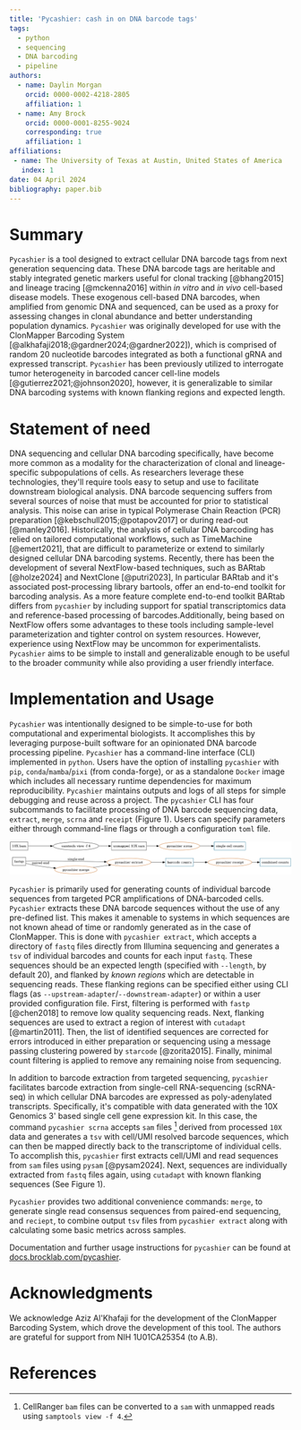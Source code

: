 ```yaml
---
title: 'Pycashier: cash in on DNA barcode tags'
tags:
  - python
  - sequencing
  - DNA barcoding
  - pipeline
authors:
  - name: Daylin Morgan
    orcid: 0000-0002-4218-2805
    affiliation: 1
  - name: Amy Brock
    orcid: 0000-0001-8255-9024
    corresponding: true
    affiliation: 1
affiliations:
 - name: The University of Texas at Austin, United States of America
   index: 1
date: 04 April 2024
bibliography: paper.bib
---
```


# Summary

`Pycashier` is a tool designed to extract cellular DNA barcode tags from next generation sequencing data.
These DNA barcode tags are heritable and stably integrated genetic markers useful for clonal tracking [@bhang2015]
and lineage tracing [@mckenna2016] within *in vitro* and *in vivo* cell-based disease models.
These exogenous cell-based DNA barcodes, when amplified from genomic DNA and sequenced,
can be used as a proxy for assessing changes in clonal abundance and better understanding population dynamics.
`Pycashier` was originally developed for use with the
ClonMapper Barcoding System [@alkhafaji2018;@gardner2024;@gardner2022]),
which is comprised of random 20 nucleotide barcodes integrated as both a functional gRNA and expressed transcript.
`Pycashier` has been previously utilized to interrogate
tumor heterogeneity in barcoded cancer cell-line models [@gutierrez2021;@johnson2020],
however, it is generalizable to similar DNA barcoding systems with known flanking regions and expected length.

# Statement of need

DNA sequencing and cellular DNA barcoding specifically, have become
more common as a modality for the characterization of clonal and lineage-specific subpopulations of cells.
As researchers leverage these technologies, they'll require tools easy to setup
and use to facilitate downstream biological analysis.
DNA barcode sequencing suffers from several sources of noise that must be accounted for prior to statistical analysis.
This noise can arise in typical Polymerase Chain Reaction (PCR) preparation [@kebschull2015;@potapov2017] or during read-out [@manley2016].
Historically, the analysis of cellular DNA barcoding has relied on tailored computational workflows,
such as TimeMachine [@emert2021], that are difficult to parameterize
or extend to similarly designed cellular DNA barcoding systems.
Recently, there has been the development of several NextFlow-based techniques,
such as BARtab [@holze2024] and NextClone [@putri2023],
In particular BARtab and it's associated post-processing library bartools, offer an end-to-end toolkit for barcoding analysis.
As a more feature complete end-to-end toolkit BARtab differs from `pycashier` by including support for spatial transcriptomics data and reference-based processing of barcodes.Additionally, being based on NextFlow offers some advantages to these tools including sample-level parameterization and tighter control on system resources.
However, experience using NextFlow may be uncommon for experimentalists.
`Pycashier` aims to be simple to install and generalizable enough to be useful to the broader community while also providing a user friendly interface.

# Implementation and Usage

`Pycashier` was intentionally designed to be simple-to-use for both computational and experimental biologists.
It accomplishes this by leveraging purpose-built software for an opinionated DNA barcode processing pipeline.
`Pycashier` has a command-line interface (CLI) implemented in `python`.
Users have the option of installing `pycashier` with `pip`, `conda`/`mamba`/`pixi` (from conda-forge),
or as a standalone `Docker` image which includes all necessary runtime dependencies for maximum reproducibility.
`Pycashier` maintains outputs and logs of all steps for simple debugging and reuse across a project.
The `pycashier` CLI has four subcommands to facilitate processing of DNA barcode sequencing data,
`extract`, `merge`, `scrna` and `receipt` (Figure 1).
Users can specify parameters either through command-line flags or through a configuration `toml` file.

![pycashier workflow](./workflow.png)

`Pycashier` is primarily used for generating counts of individual barcode sequences
from targeted PCR amplifications of DNA-barcoded cells.
`Pycashier` extracts these DNA barcode sequences without the use of any pre-defined list.
This makes it amenable to systems in which sequences are not known ahead of time
or randomly generated as in the case of ClonMapper.
This is done with `pycashier extract`, which accepts a directory of
`fastq` files directly from Illumina sequencing and generates
a `tsv` of individual barcodes and counts for each input `fastq`.
These sequences should be an expected length (specified with `--length`, by default 20),
and flanked by *known regions* which are detectable in sequencing reads.
These flanking regions can be specified either using CLI flags (as `--upstream-adapter`/`--downstream-adapter`)
or within a user provided configuration file.
First, filtering is performed with `fastp` [@chen2018] to remove low quality sequencing reads.
Next, flanking sequences are used to extract a region of interest with `cutadapt` [@martin2011].
Then, the list of identified sequences are corrected for errors introduced in either preparation
or sequencing using a message passing clustering powered by `starcode` [@zorita2015].
Finally, minimal count filtering is applied to remove any remaining noise from sequencing.

In addition to barcode extraction from targeted sequencing, `pycashier` facilitates
barcode extraction from single-cell RNA-sequencing (scRNA-seq)
in which cellular DNA barcodes are expressed as poly-adenylated transcripts.
Specifically, it's compatible with data generated with the 10X Genomics 3' based single cell gene expression kit.
In this case, the command `pycashier scrna` accepts `sam` files [^1] derived from processed
`10X` data and generates a `tsv` with cell/UMI resolved barcode sequences,
which can then be mapped directly back to the transcriptome of individual cells.
To accomplish this, `pycashier` first extracts cell/UMI and
read sequences from `sam` files using `pysam` [@pysam2024].
Next, sequences are individually extracted from `fastq` files again,
using `cutadapt` with known flanking sequences (See Figure 1).

`Pycashier` provides two additional convenience commands:
`merge`, to generate single read consensus sequences
from paired-end sequencing, and `reciept`,
to combine output `tsv` files from `pycashier extract`
along with calculating some basic metrics across samples.

Documentation and further usage instructions for `pycashier`
can be found at [docs.brocklab.com/pycashier](https://docs.brocklab.com/pycashier).

[^1]: CellRanger `bam` files can be converted to a `sam` with unmapped reads using `samptools view -f 4`.

# Acknowledgments

We acknowledge Aziz Al'Khafaji for the development of the
ClonMapper Barcoding System, which drove the development of this tool.
The authors are grateful for support from NIH 1U01CA25354 (to A.B).

# References
